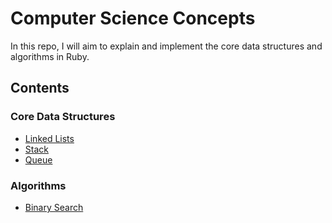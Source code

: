 Computer Science Concepts
=========================
In this repo, I will aim to explain and implement the core data structures and algorithms in Ruby.

## Contents
### Core Data Structures
- [Linked Lists](data_structures/linked_lists/linked_lists.md)
- [Stack](data_structures/stack/stack.md)
- [Queue](data_structures/queue/queue.md)
### Algorithms
- [Binary Search](algorithms/binary_search.md)
